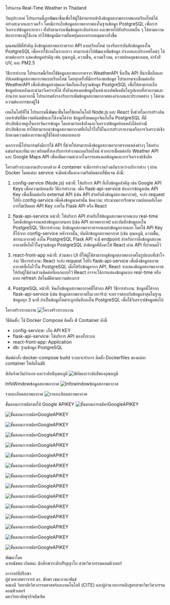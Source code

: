 โปรแกรม Real-Time Weather in Thailand 

วัตถุประสงค์
โปรแกรมนี้ถูกพัฒนาขึ้นเพื่อให้ผู้ใช้สามารถเข้าถึงข้อมูลสภาพอากาศแบบเรียลไทม์ได้อย่างสะดวกและรวดเร็ว โดยมีการเก็บข้อมูลสภาพอากาศลงในฐานข้อมูล PostgreSQL เพื่อการวิเคราะห์ข้อมูลระยะยาว ทั้งยังสามารถเพิ่มข้อมูลระดับอำเภอ และขยายไปยังประเทศอื่น ๆ ได้ตามความต้องการของผู้ใช้งาน ทำให้ข้อมูลมีความยืดหยุ่นและครอบคลุมมากยิ่งขึ้น

คุณสมบัติที่สำคัญ
ดึงข้อมูลสภาพอากาศจาก API แบบเรียลไทม์
รองรับการบันทึกข้อมูลลงใน PostgreSQL เพื่อการใช้งานในระยะยาว
สามารถนำไปพัฒนาเพิ่มข้อมูล อำเภอและประเทศใหม่ๆ ได้ตามต้องการ
แสดงข้อมูลสำคัญ เช่น อุณหภูมิ, ความชื้น, ความเร็วลม, ความปกคลุมของเมฆ, ค่ารังสี UV, และ PM2.5

วิธีการทำงาน
โปรแกรมนี้เรียกใช้ข้อมูลสภาพอากาศจาก WeatherAPI ซึ่งเป็น API ที่น่าเชื่อถือและอัปเดตข้อมูลสภาพอากาศแบบเรียลไทม์ โดยทุกครั้งที่มีการร้องขอข้อมูล โปรแกรมจะเชื่อมต่อกับ WeatherAPI เพื่อดึงข้อมูลล่าสุดและจัดเก็บลงในฐานข้อมูล PostgreSQL เพื่อให้สามารถเก็บข้อมูลย้อนหลังและนำมาวิเคราะห์ได้ ทั้งยังแสดงผลข้อมูลในหน้าแอปพลิเคชันในรูปแบบที่สวยงามและอ่านง่าย นอกจากนี้ โปรแกรมยังรองรับการเพิ่มข้อมูลสภาพอากาศของอำเภอและประเทศต่าง ๆ ได้ตามความต้องการของผู้ใช้

เทคโนโลยีที่ใช้
โปรแกรมนี้พัฒนาขึ้นโดยใช้เทคโนโลยี Node.js และ React ซึ่งช่วยในการสร้างอินเทอร์เฟซที่มีความทันสมัยและใช้งานได้ง่าย ข้อมูลทั้งหมดถูกจัดเก็บใน PostgreSQL ที่มีประสิทธิภาพสูงในการจัดการข้อมูล โดยสามารถเข้าถึงและวิเคราะห์ข้อมูลย้อนหลังได้อย่างมีประสิทธิภาพ ทำให้สามารถนำข้อมูลสภาพอากาศที่เก็บไว้ไปใช้ในการสร้างรายงานหรือการวิเคราะห์เชิงลึกตามความต้องการของผู้ใช้ได้อย่างหลากหลาย

นอกจากนี้โปรแกรมยังมีการใช้ API ที่ช่วยให้สามารถดึงข้อมูลสภาพอากาศจากแหล่งต่างๆ ได้อย่างแม่นยำและทันเวลา พร้อมทั้งรองรับการทำงานแบบเรียลไทม์ ด้วยการเชื่อมต่อกับ Weather API และ Google Maps API เพื่อเพิ่มความสะดวกในการแสดงผลข้อมูลและการวิเคราะห์เชิงลึก

โครงสร้างระบบงานประกอบด้วย 4 container จะมีการทำงานร่วมกันระหว่างบริการต่าง ๆ ผ่าน Docker โดยแต่ละ service จะมีหน้าที่และความรับผิดชอบที่ชัดเจน ดังนี้:

1. config-service (Node.js)
หน้าที่: ให้บริการ API ที่เก็บข้อมูลสำคัญ เช่น Google API Keys เพื่อความปลอดภัย
วิธีการทำงาน: เมื่อ flask-api-service ต้องการข้อมูลเช่น API Key เพื่อเชื่อมต่อกับ external API (เช่น API สำหรับดึงข้อมูลสภาพอากาศ), จะส่ง request ไปยัง config-service เพื่อดึงข้อมูลเหล่านั้น
ข้อความ: ประมาณการรักษาความปลอดภัยโดยการไม่เปิดเผย API Key ภายใน Flask API หรือ React

2. flask-api-service
หน้าที่: ให้บริการ API สำหรับให้ข้อมูลสภาพอากาศแบบ real-time โดยดึงข้อมูลจากแหล่งข้อมูลภายนอก (เช่น API สภาพอากาศ) และบันทึกข้อมูลลงใน PostgreSQL
วิธีการทำงาน:
ดึงข้อมูลสภาพอากาศจากแหล่งข้อมูลภายนอก โดยใช้ API Key ที่ได้จาก config-service
หลังจากนั้น, บันทึกข้อมูลสภาพอากาศ (เช่น อุณหภูมิ, ความชื้น, สถานะอากาศ) ลงใน PostgreSQL
Flask API จะมี endpoint สำหรับการดึงข้อมูลสภาพอากาศที่เก็บไว้ในฐานข้อมูล PostgreSQL
ส่งข้อมูลที่ดึงมาให้ React ผ่าน API ที่กำหนดไว้

3. react-front-app
หน้าที่: ส่วนของ UI ที่ให้ผู้ใช้สามารถดูข้อมูลสภาพอากาศในรูปแบบที่เข้าใจง่าย
วิธีการทำงาน:
React จะส่ง request ไปยัง flask-api-service เพื่อดึงข้อมูลสภาพอากาศที่เก็บไว้ใน PostgreSQL
เมื่อได้รับข้อมูลจาก API, React จะแสดงข้อมูลสภาพอากาศให้กับผู้ใช้ผ่านส่วนติดต่อที่ออกแบบไว้
React อาจจะใช้การแสดงข้อมูลแบบ real-time หรือแบบ refresh อัตโนมัติตามความต้องการ

4. PostgreSQL
หน้าที่: จัดเก็บข้อมูลสภาพอากาศที่ได้จาก API
วิธีการทำงาน:
ข้อมูลที่ได้จาก flask-api-service (เช่น ข้อมูลสภาพอากาศในเวลาจริง) จะตรวจสอบกับข้อมูลล่าสุดในฐานข้อมูลทุก 3 นาที ถ้าเป็นข้อมูลใหม่จะถูกบันทึกลงใน PostgreSQL เพื่อใช้วิเคราะห์ข้อมูลต่อไป


โครงสร้างระบบงาน
![โครงสร้างระบบงาน](images/structure.jpg)

วิธีติดตั้ง:
ใช้ Docker Compose ติดตั้ง 4 Container ดังนี้
- config-service: เก็บ API KEY 
- flask-api-service: ให้บริการ API ของทั้งระบบ
- react-front-app: Application
- db: ฐานข้อมูล PostgreSQL

พิมพ์คำสั่ง docker-compose build
ระบบจะทำการ ติดตั้ง Dockerfiles ของแต่ละ container ให้อัตโนมัติ

พิกัดจังหวัด/อำเภอ และระดับสีอุณหภูมิ
![พิกัดและระดับสีของอุณหภูมิ](images/mapscreen.png)


InfoWindowข้อมูลสภาพอากาศ
![Infowindowข้อมูลสภาพอากาศ](images/infoscreen.png)


รายละเอียดสภาพอากาศ
![รายละเอียดสภาพอากาศ](images/datascreen.png)


ขั้นตอนการสมัครขอใช้ Google APIKEY
![ขั้นตอนการสมัครGoogleAPIKEY](images/1.png)

![ขั้นตอนการสมัครGoogleAPIKEY](images/2.png)

![ขั้นตอนการสมัครGoogleAPIKEY](images/3.png)

![ขั้นตอนการสมัครGoogleAPIKEY](images/4.png)

![ขั้นตอนการสมัครGoogleAPIKEY](images/5.png)

![ขั้นตอนการสมัครGoogleAPIKEY](images/6.png)

![ขั้นตอนการสมัครGoogleAPIKEY](images/7.png)

![ขั้นตอนการสมัครGoogleAPIKEY](images/8.png)

![ขั้นตอนการสมัครGoogleAPIKEY](images/9.png)

![ขั้นตอนการสมัครGoogleAPIKEY](images/14.png)

![ขั้นตอนการสมัครGoogleAPIKEY](images/16.png)

![ขั้นตอนการสมัครGoogleAPIKEY](images/17.png)

![ขั้นตอนการสมัครGoogleAPIKEY](images/18.png)

![ขั้นตอนการสมัครGoogleAPIKEY](images/19.png)

![ขั้นตอนการสมัครGoogleAPIKEY](images/20.png)


พัฒนาโดย  
    นายณัชพล เกิดชนะ นักศึกษาระดับปริญญาโท สาขาวิศวกรรมคอมพิวเตอร์  

อาจารย์ที่ปรึกษา  
    ผู้ช่วยศาสตราจารย์ ดร. ชัยพร เขมะภาตะพันธ์  
    คณบดี วิทยาลัยวิศวกรรมศาสตร์และเทคโนโลยี (CITE) และผู้อำนวยการหลักสูตรสาขาวิชาวิศวกรรมคอมพิวเตอร์  
    มหาวิทยาลัยธุรกิจบัณฑิต